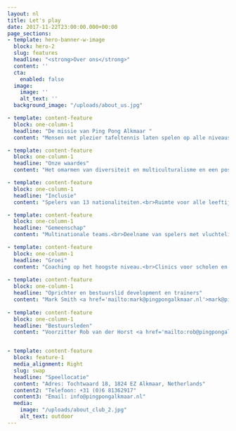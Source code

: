 ```yaml
---
layout: nl
title: Let's play
date: 2017-11-22T23:00:00.000+00:00
page_sections:
- template: hero-banner-w-image
  block: hero-2
  slug: features
  headline: "<strong>Over ons</strong>"
  content: ''
  cta:
    enabled: false
  image:
    image: ''
    alt_text: ''
  background_image: "/uploads/about_us.jpg"

- template: content-feature
  block: one-column-1
  headline: "De missie van Ping Pong Alkmaar "
  content: "Mensen met plezier tafeltennis laten spelen op alle niveaus en samen een leven lang sporten."

- template: content-feature
  block: one-column-1
  headline: "Onze waardes"
  content: "Het omarmen van diversiteit en multiculturalisme en een positief gevoel van saamhorigheid te creëren."

- template: content-feature
  block: one-column-1
  headline: "Inclusie"
  content: "Spelers van 13 nationaliteiten.<br>Ruimte voor alle leeftijden.<br>Een veilige plek voor ondervertegenwoordigde groepen."

- template: content-feature
  block: one-column-1
  headline: "Gemeenschap"
  content: "Multinationale teams.<br>Deelname van spelers met vluchtelingen status.<br>Internationale uitwisselingen."

- template: content-feature
  block: one-column-1
  headline: "Groei"
  content: "Coaching op het hoogste niveau.<br>Clinics voor scholen en bedrijven.<br>Open toernooien voor iedereen toegankelijk."
 
- template: content-feature
  block: one-column-1
  headline: "Oprichter en bestuurslid development en trainers"
  content: "Mark Smith <a href='mailto:mark@pingpongalkmaar.nl'>mark@pingpongalkmaar.nl</a>"
 
- template: content-feature
  block: one-column-1
  headline: "Bestuursleden"
  content: "Voorzitter Rob van der Horst <a href='mailto:rob@pingpongalkmaar.nl'>rob@pingpongalkmaar.nl</a><br>Secretaris Ingrid van der Horst <a href='mailto:ingrid@pingpongalkmaar.nl'>ingrid@pingpongalkmaar.nl</a><br>Penningmeester Fleur van der Horst <a href='mailto:fleur@pingpongalkmaar.nl'>fleur@pingpongalkmaar.nl</a><br>Algemeen bestuurslid Peter Stoop <a href='mailto:peter@pingpongalkmaar.nl'>peter@pingpongalkmaar.nl</a><br>"


- template: content-feature
  block: feature-1
  media_alignment: Right
  slug: swap
  headline: "Speellocatie"
  content: "Adres: Tochtwaard 18, 1824 EZ Alkmaar, Netherlands"
  content2: "Telefoon: +31 (0)6 81362917"
  content3: "Email: info@pingpongalkmaar.nl"
  media:
    image: "/uploads/about_club_2.jpg"
    alt_text: outdoor
---
```

